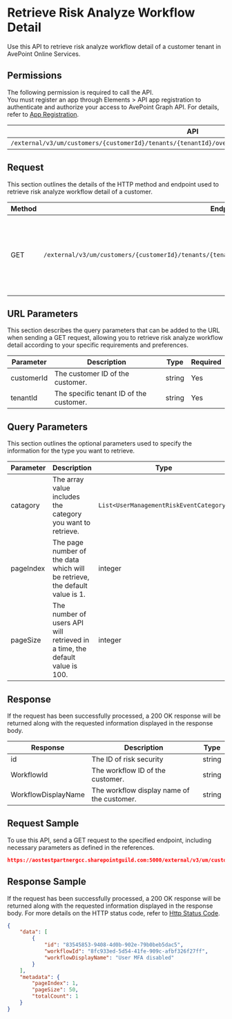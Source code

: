 # Retrieve Risk Analyze Workflow Detail

Use this API to retrieve risk analyze workflow detail of a customer tenant in AvePoint Online Services.

## Permissions

The following permission is required to call the API.  
You must register an app through Elements > API app registration to authenticate and authorize your access to AvePoint Graph API. For details, refer to [App Registration](https://cdn.avepoint.com/assets/apelements-webhelp/avepoint-elements-for-partners/index.htm#!Documents/appregistration.htm).

| API | Permission  |
|-----------|--------|
| `/external/v3/um/customers/{customerId}/tenants/{tenantId}/overview/security/compliances/workflows/batch`|partner.um.user.read.all|  

## Request

This section outlines the details of the HTTP method and endpoint used to retrieve risk analyze workflow detail
of a customer.

| Method | Endpoint | Description |
|-----------|--------|------------|
| GET | `/external/v3/um/customers/{customerId}/tenants/{tenantId}/overview/security/compliances/workflows/batch` | 	Retrieves risk analyze workflow detail of a customer tenant in AvePoint Online Services.

## URL Parameters

This section describes the query parameters that can be added to the URL when sending a GET request, allowing you to retrieve risk analyze workflow detail according to your specific requirements and preferences.

| Parameter | Description | Type | Required |
| --- | --- | --- |---|
| customerId | The customer ID of the customer. | string | Yes |
| tenantId | The specific tenant ID of the customer. | string | Yes |

## Query Parameters

This section outlines the optional parameters used to specify the information for the type you want to retrieve.

| Parameter | Description | Type | Required |
| --- | --- | --- | --- |
| catagory | The array value includes the category you want to retrieve. | `List<UserManagementRiskEventCategory>` | False |
| pageIndex | The page number of the data which will be retrieve, the default value is 1. | integer | False |
| pageSize | The number of users API will retrieved in a time, the default value is 100. | integer | False |

## Response

If the request has been successfully processed, a 200 OK response will be returned along with the requested information displayed in the response body.
 
| Response | Description | Type |
| --- | --- | --- |
| id |  The ID of risk security | string |
| WorkflowId |  The workflow ID of the customer. | string |
| WorkflowDisplayName |  The workflow display name of the customer. | string |

## Request Sample

To use this API, send a GET request to the specified endpoint, including necessary parameters as defined in the references. 

```json
https://aostestpartnergcc.sharepointguild.com:5000/external/v3/um/customers/966f35cc-61f4-4070-819c-25cdbcf82a07/tenants/0c7715b3-bc2f-4c4c-a8a0-f3634dcfacec/overview/security/compliances/workflows/batch
```

## Response Sample

If the request has been successfully processed, a 200 OK response will be returned along with the requested information displayed in the response body.
For more details on the HTTP status code, refer to [Http Status Code](https://learn.avepoint.com/docs/Use-AvePoint-Graph-API.html#http-status-code).

```json
{
    "data": [
        {
            "id": "83545853-9408-4d0b-902e-79b0beb5dac5",
            "workflowId": "8fc933ed-5d54-41fe-909c-afbf326f27ff",
            "workflowDisplayName": "User MFA disabled"
        }
    ],
    "metadata": {
        "pageIndex": 1,
        "pageSize": 50,
        "totalCount": 1
    }
}
```